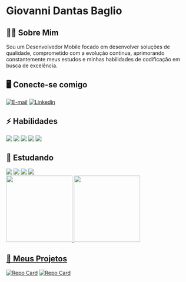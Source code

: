 # Giovanni Dantas Baglio

## 🧑‍💻 Sobre Mim
Sou um Desenvolvedor Mobile focado em desenvolver soluções de qualidade, comprometido com a evolução contínua, aprimorando constantemente meus estudos e minhas habilidades de codificação em busca de excelência.

## 🖥️ Conecte-se comigo 
[![E-mail](https://img.shields.io/badge/-Email-000?style=for-the-badge&logo=microsoft-outlook&logoColor=E94D5F)](mailto:giobaglio@hotmail.com)
[![Linkedin](https://img.shields.io/badge/-LinkedIn-000?style=for-the-badge&logo=linkedin&logoColor=30A3DC)](https://www.linkedin.com/in/giovanni-baglio/)

## ⚡ Habilidades

<div>
  <img src ="https://img.shields.io/badge/Android-3DDC84?style=for-the-badge&logo=android&logoColor=white">
  <img src="https://img.shields.io/badge/Java-ED8B00?style=for-the-badge&logo=java&logoColor=white">
 <img src="https://img.shields.io/badge/Kotlin-0095D5?&style=for-the-badge&logo=kotlin&logoColor=white">
 <img src ="https://img.shields.io/badge/git-%23F05033.svg?style=for-the-badge&logo=git&logoColor=white">
 <img src ="https://img.shields.io/badge/SQLite-000?style=for-the-badge&logo=sqlite&logoColor=07405E">
</div>

## 🧠 Estudando

<div>
  <img src ="https://img.shields.io/badge/JavaScript-F7DF1E?style=for-the-badge&logo=javascript&logoColor=black">
  <img src="https://img.shields.io/badge/TypeScript-007ACC?style=for-the-badge&logo=typescript&logoColor=white">
 <img src="https://img.shields.io/badge/React_Native-20232A?style=for-the-badge&logo=react&logoColor=61DAFB">
 <img src ="https://img.shields.io/badge/spring-%236DB33F.svg?style=for-the-badge&logo=spring&logoColor=white">
 
</div>

 <div>
  <a href="https://github.com/GioDesenvovedor">
  <img height="180em" src="https://github-readme-stats.vercel.app/api?username=GioDesenvovedor&show_icons=true&theme=dracula&include_all_commits=true&count_private=true"/>
  <img height="180em" src="https://github-readme-stats.vercel.app/api/top-langs/?username=GioDesenvovedor&layout=compact&langs_count=16&theme=dracula"/>
</div>

## 📂 Meus Projetos
[![Repo Card](https://github-readme-stats.vercel.app/api/pin/?username=GioDesenvovedor&repo=Projeto-Explorer-CEP&bg_color=000&border_color=30A3DC&show_icons=true&icon_color=30A3DC&title_color=E94D5F&text_color=FFF)](https://github.com/GioDesenvovedor/Projeto-Explorer-CEP)
[![Repo Card](https://github-readme-stats.vercel.app/api/pin/?username=GioDesenvovedor&repo=Projeto-OS-Digital&bg_color=000&border_color=30A3DC&show_icons=true&icon_color=30A3DC&title_color=E94D5F&text_color=FFF)](https://github.com/GioDesenvovedor/Projeto-OS-Digital)
